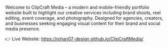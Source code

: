 Welcome to ClipCraft Media – a modern and mobile-friendly portfolio website built to highlight our creative services including brand shoots, reel editing, event coverage, and photography. Designed for agencies, creators, and businesses seeking engaging visual content for their brand and social media presence.

👉 Live Website: https://rohan07-design.github.io/ClipCraftMedia/
